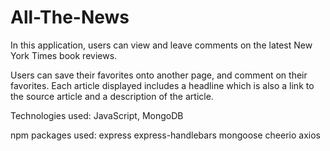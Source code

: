 # All-The-News

In this application, users can view and leave comments on the latest New York Times book reviews. 

Users can save their favorites onto another page, and comment on their favorites. Each article displayed includes a headline which is also a link to the source article and a description of the article.

Technologies used: JavaScript, MongoDB

npm packages used: express express-handlebars mongoose cheerio axios